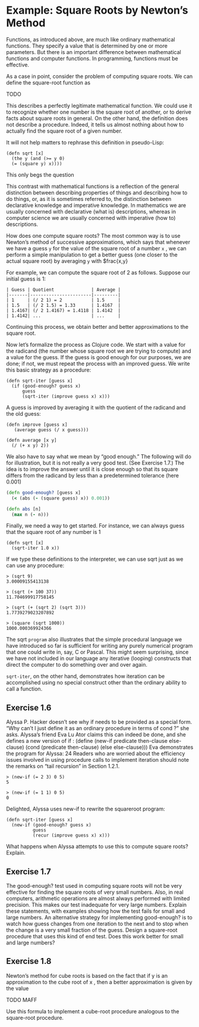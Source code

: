 # Example: Square Roots by Newton’s Method
Functions, as introduced above, are much like ordinary
mathematical functions. They specify a value that is determined by one or more
parameters. But there is an important difference between mathematical functions
and computer functions. In programming, functions must be effective.

As a case in point, consider the problem of computing
square roots. We can define the square-root function as

TODO

This describes a perfectly legitimate mathematical function. We could use it to
recognize whether one number is
the square root of another, or to derive facts about square
roots in general. On the other hand, the definition does
not describe a procedure. Indeed, it tells us almost nothing about how to
actually find the square root of a given number.

It will not help matters to rephrase this definition
in pseudo-Lisp:

```
(defn sqrt [x]
  (the y (and (>= y 0)
  (= (square y) x))))
```

This only begs the question

This contrast with mathematical functions is a reflection of the general
distinction between describing properties of things and describing how to do
things, or, as it is sometimes referred to, the distinction between declarative
knowledge and imperative knowledge. In mathematics we are usually concerned with
declarative (what is) descriptions, whereas in computer science we are usually
concerned with imperative (how to) descriptions.

How does one compute square roots? The most common way is to use Newton’s method
of successive approximations, which says that whenever we have a guess `y` for
the value of the square root of a number `x` , we can perform
a simple manipulation to get a better guess (one closer to
the actual square root) by averaging `y` with $frac{x,y}

For example, we can compute the square root of 2 as follows.
Suppose our initial guess is 1:

```
| Guess | Quotient              | Average |
|-------|-----------------------|---------|
| 1     | (/ 2 1) = 2           | 1.5     |
| 1.5   | (/ 2 1.5) = 1.33      | 1.4167  |
| 1.4167| (/ 2 1.4167) = 1.4118 | 1.4142  |
| 1.4142| ...                   | ...     |
```

Continuing this process, we obtain better and better approximations to the
square root.

Now let’s formalize the process as Clojure code.
We start with a value for the radicand (the number whose
square root we are trying to compute) and a value for the
guess. If the guess is good enough for our purposes, we are
done; if not, we must repeat the process with an improved
guess. We write this basic strategy as a procedure:

```
(defn sqrt-iter [guess x]
  (if (good-enough? guess x)
      guess
      (sqrt-iter (improve guess x) x)))
```

A guess is improved by averaging it with the quotient of the
radicand and the old guess:

```
(defn improve [guess x]
   (average guess (/ x guess)))

(defn average [x y]
  (/ (+ x y) 2))
```

We also have to say what we mean by “good enough.” The
following will do for illustration, but it is not really a very
good test. (See Exercise 1.7.) The idea is to improve the answer until it is
close enough so that its square differs from
the radicand by less than a predetermined tolerance (here
0.001)

```clojure
(defn good-enough? [guess x]
  (< (abs (- (square guess) x)) 0.001))
```

```clojure
(defn abs [n]
  (max n (- n)))
```

Finally, we need a way to get started. For instance, we can
always guess that the square root of any number is 1

```
(defn sqrt [x]
  (sqrt-iter 1.0 x))
```

If we type these definitions to the interpreter, we can use
sqrt just as we can use any procedure:

```
> (sqrt 9)
3.00009155413138

> (sqrt (+ 100 37))
11.704699917758145

> (sqrt (+ (sqrt 2) (sqrt 3)))
1.7739279023207892

> (square (sqrt 1000))
1000.000369924366
```

The sqrt `program` also illustrates that the simple procedural language we have
introduced so far is sufficient for writing any purely numerical program that
one could write in, say, C or Pascal. This might seem surprising, since we have
not included in our language any iterative (looping) constructs that direct the
computer to do something over and over again.

`sqrt-iter`, on the other hand, demonstrates
how iteration can be accomplished using no special construct other than the
ordinary ability to call a function.

## Exercise 1.6
Alyssa P. Hacker doesn’t see why if
needs to be provided as a special form. “Why can’t
I just define it as an ordinary procedure in terms of
cond ?” she asks. Alyssa’s friend Eva Lu Ator claims
this can indeed be done, and she defines a new version of if :
(define (new-if predicate
then-clause
else-clause)
(cond (predicate then-clause)
(else else-clause)))
Eva demonstrates the program for Alyssa:
24 Readers who are worried about the efficiency issues involved in
using procedure calls to implement iteration should note the remarks on
“tail recursion” in Section 1.2.1.

```
> (new-if (= 2 3) 0 5)
5

> (new-if (= 1 1) 0 5)
0
```

Delighted, Alyssa uses new-if to rewrite the squareroot program:

```
(defn sqrt-iter [guess x]
  (new-if (good-enough? guess x)
          guess
          (recur (improve guess x) x)))
```

What happens when Alyssa attempts to use this to
compute square roots? Explain.

## Exercise 1.7
The good-enough? test used in computing square roots will not be very effective
for finding the square roots of very small numbers. Also, in
real computers, arithmetic operations are almost always performed with limited
precision. This makes
our test inadequate for very large numbers. Explain
these statements, with examples showing how the
test fails for small and large numbers. An alternative
strategy for implementing good-enough? is to watch
how guess changes from one iteration to the next
and to stop when the change is a very small fraction
of the guess. Design a square-root procedure that
uses this kind of end test. Does this work better for
small and large numbers?

## Exercise 1.8
Newton’s method for cube roots is
based on the fact that if y is an approximation to the
cube root of x , then a better approximation is given
by the value

TODO MAFF

Use this formula to implement a cube-root procedure analogous to the square-root
procedure.

